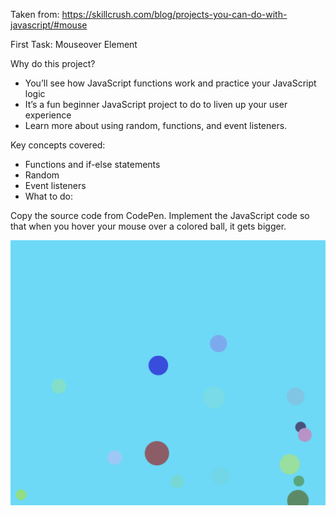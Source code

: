 Taken from:
https://skillcrush.com/blog/projects-you-can-do-with-javascript/#mouse

First Task: Mouseover Element

Why do this project?

 - You’ll see how JavaScript functions work and practice your JavaScript logic
 - It’s a fun beginner JavaScript project to do to liven up your user experience
 - Learn more about using random, functions, and event listeners.

Key concepts covered:

- Functions and if-else statements
- Random
- Event listeners
- What to do:

Copy the source code from CodePen.
Implement the JavaScript code so that when you hover your mouse over a colored ball, it gets bigger.

![Alt text](image.png)